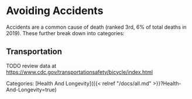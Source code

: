 # Avoiding Accidents

Accidents are a common cause of death (ranked 3rd, 6% of total deaths in 2019).
These further break down into categories:

## Transportation

TODO review data at https://www.cdc.gov/transportationsafety/bicycle/index.html

Categories: [Health And Longevity]({{< relref "/docs/all.md" >}}?Health-And-Longevity=true)